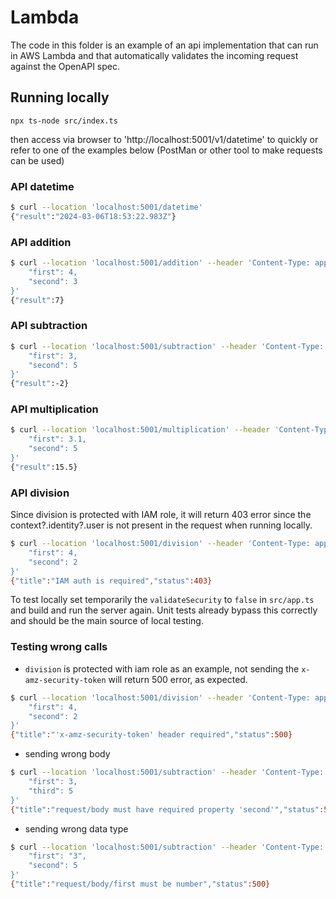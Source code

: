 # Lambda
The code in this folder is an example of an api implementation that can run in AWS Lambda and that automatically validates the incoming request against the OpenAPI spec.

## Running locally
`
npx ts-node src/index.ts
`

then access via browser to 'http://localhost:5001/v1/datetime' to quickly or refer to one of the examples below (PostMan or other tool to make requests can be used)


### API datetime
```bash
$ curl --location 'localhost:5001/datetime'
{"result":"2024-03-06T18:53:22.983Z"}
```

### API addition 
``` bash
$ curl --location 'localhost:5001/addition' --header 'Content-Type: application/json' --header 'Authorization: Bearer eyJhbGciOiJIUzI1NiIsInR5cCI6IkpXVCJ9.eyJzdWIiOiIxMjM0NTY3ODkwIiwibmFtZSI6IkpvaG4gRG9lIiwiaWF0IjoxNTE2MjM5MDIyfQ.SflKxwRJSMeKKF2QT4fwpMeJf36POk6yJV_adQssw5c' --data '{
    "first": 4,
    "second": 3
}'
{"result":7}
```

### API subtraction
``` bash
$ curl --location 'localhost:5001/subtraction' --header 'Content-Type: application/json' --header 'Authorization: Bearer eyJhbGciOiJIUzI1NiIsInR5cCI6IkpXVCJ9.eyJzdWIiOiIxMjM0NTY3ODkwIiwibmFtZSI6IkpvaG4gRG9lIiwiaWF0IjoxNTE2MjM5MDIyfQ.SflKxwRJSMeKKF2QT4fwpMeJf36POk6yJV_adQssw5c' --data '{
    "first": 3,
    "second": 5
}'
{"result":-2}
```

### API multiplication
``` bash
$ curl --location 'localhost:5001/multiplication' --header 'Content-Type: application/json' --header 'Authorization: Bearer eyJhbGciOiJIUzI1NiIsInR5cCI6IkpXVCJ9.eyJzdWIiOiIxMjM0NTY3ODkwIiwibmFtZSI6IkpvaG4gRG9lIiwiaWF0IjoxNTE2MjM5MDIyfQ.SflKxwRJSMeKKF2QT4fwpMeJf36POk6yJV_adQssw5c' --data '{
    "first": 3.1,
    "second": 5
}'
{"result":15.5}
```

### API division
Since division is protected with IAM role, it will return 403 error since the context?.identity?.user is not present in the request when running locally. 
``` bash
$ curl --location 'localhost:5001/division' --header 'Content-Type: application/json' --data '{
    "first": 4,
    "second": 2
}'
{"title":"IAM auth is required","status":403}
```
To test locally set temporarily the `validateSecurity` to `false` in `src/app.ts` and build and run the server again.
Unit tests already bypass this correctly and should be the main source of local testing.

### Testing wrong calls

* `division` is protected with iam role as an example, not sending the `x-amz-security-token` will return 500 error, as expected.
```bash
$ curl --location 'localhost:5001/division' --header 'Content-Type: application/json' --data '{
    "first": 4,
    "second": 2
}'
{"title":"'x-amz-security-token' header required","status":500}
```
* sending wrong body
```bash
$ curl --location 'localhost:5001/subtraction' --header 'Content-Type: application/json' --data '{
    "first": 3,
    "third": 5
}'
{"title":"request/body must have required property 'second'","status":500}
```
* sending wrong data type
```bash
$ curl --location 'localhost:5001/subtraction' --header 'Content-Type: application/json' --data '{
    "first": "3",
    "second": 5
}'
{"title":"request/body/first must be number","status":500}
```
